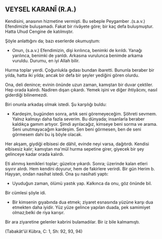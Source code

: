 ## VEYSEL KARANÎ (R.A.)

Kendisini, anasının hizmetine vermişti. Bu sebeple Peygamber .(s.a.v.) Efendimizle buluşamadı. Fakat bir rivâyete göre; bir kaç defa buluşmuştur. Hatta Uhud Cengine de katılmıştır.

Şöyle anlattığını da; bazı eserlerde okumuştum:

- Onun, (s.a.v.) Efendimizin, dişi kırılınca, benimki de kırıldı. Yanağı yarılınca, benimki de yanldı. Arkasına vurulunca benimde arkama vuruldu. Durumu, en iyi Allah bilir.

Hurma toplar yerdi. Çoğunlukla gıdası bundan ibaretti. Bununla beraber bir yılda, hatta iki yılda; ancak bir defa bir şeyler yediğini gören olurdu.

Ona, deli denince; evinin önünde uzun zaman, kamıştan bir duvar çekti­ler. Hep orada kalırdı. Nadiren dışan çıkardı. Yemek işini ve diğer ihtiyâcı­nı, nasıl giderdiği bilinemezdi.

Biri onunla arkadaş olmak istedi. Şu karşılığı buldu:

- Kardeşim, bugünden sonra, artık seni göremeyeceğim. Şöhreti sev­mem. Yalnız kalmayı daha fazla severim. Bu dünyada; insanlarla beraber kaldıkça gamım artıyor. Şimdi ayrılacağız, kimseye beni sorma ve arama. Seni unutmayacağım kardeşim. Sen beni görmesen, ben de seni görmesem dahi bu iş böyle olacak.

Her akşam, giydiği elbisesi de dâhil, evinde neyi varsa, dağıtırdı. Ken­disi elbisesiz kalır; kamıştan ma'mül hurma sepetine girer, giyecek bir şey gelinceye kadar orada kalırdı.

Eti alınmış kemikleri toplar; güzelce yıkardı. Sonra; üzerinde kalan etle­ri sıyırır alırdı. Hem kendini doyurur, hem de fakirlere verirdi. Bir gün He­rim b. Hayyan, ondan nasihat istedi. Ona şu nasihati yaptı:

- Uyuduğun zaman, ölümü yastık yap. Kalkınca da onu, göz önünde bil.

Bir cümlesi şöyle idi.

- Bir kimsenin gıyabında dua etmek; ziyaret esnasında yüzüne karşı dua etmekten daha iyidir. Yüz yüze gelince yapılan duada, pek samimiyet olmaz;belki de riya karışır.

Bir ara ziyaretine gelenler kabrini bulamadılar. Bir iz bile kalmamıştı.

(Tabakât'ül Kübra, C: 1, Sh: 92, 93, 94)
